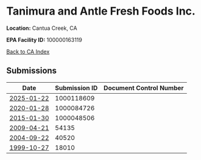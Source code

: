 # Tanimura and Antle Fresh Foods Inc.

**Location:** Cantua Creek, CA

**EPA Facility ID:** 100000163119

[Back to CA Index](../../index.md)

## Submissions

| Date | Submission ID | Document Control Number |
|------|--------------|-------------------------|
| [2025-01-22](submissions/1000118609.md) | 1000118609 |  |
| [2020-01-28](submissions/1000084726.md) | 1000084726 |  |
| [2015-01-30](submissions/1000048506.md) | 1000048506 |  |
| [2009-04-21](submissions/54135.md) | 54135 |  |
| [2004-09-22](submissions/40520.md) | 40520 |  |
| [1999-10-27](submissions/18010.md) | 18010 |  |
